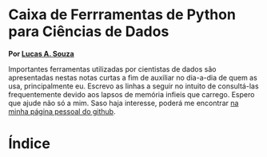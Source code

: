 # Caixa de Ferrramentas de Python para Ciências de Dados

**Por [Lucas A. Souza](https://lucas-alves-souza.github.io/)**

Importantes ferramentas utilizadas por cientistas de dados são apresentadas nestas notas curtas a fim de auxiliar no dia-a-dia de quem as usa, principalmente eu.
Escrevo as linhas a seguir no intuito de consultá-las frequentemente devido aos lapsos de memória infieis que carrego. Espero que ajude não só a mim.
Saso haja interesse, poderá me encontrar [na minha página pessoal do github](https://lucas-alves-souza.github.io/).


# Índice

```{tableofcontents}
```
